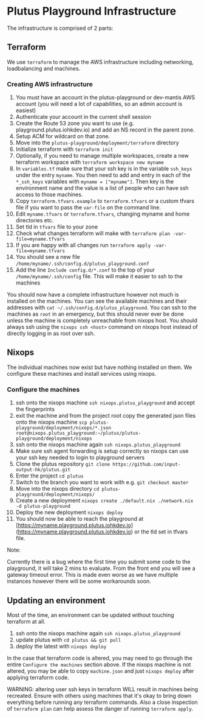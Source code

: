 # Plutus Playground Infrastructure

The infrastructure is comprised of 2 parts:

## Terraform

We use `terraform` to manage the AWS infrastructure including networking, loadbalancing and machines.

### Creating AWS infrastructure

1. You must have an account in the plutus-playground or dev-mantis AWS account (you will need a lot of capabilities, so an admin account is easiest)
2. Authenticate your account in the current shell session
3. Create the Route 53 zone you want to use (e.g. playground.plutus.iohkdev.io) and add an NS record in the parent zone.
4. Setup ACM for wildcard on that zone.
5. Move into the `plutus-playground/deployment/terraform` directory
6. Initialize terraform with `terraform init`
7. Optionally, if you need to manage multiple workspaces, create a new terraform workspace with `terraform workspace new myname`
8. In `variables.tf` make sure that your ssh key is in the variable `ssh_keys` under the entry `myname`. You then need to add and entry in each of the `*_ssh_keys` variables with `myname = ["myname"]`. Then key is the environment name and the value is a list of people who can have ssh access to those machines.
9. Copy `terraform.tfvars.example` to `terraform.tfvars` or a custom tfvars file if you want to pass the `var-file` on the command line.
10. Edit `myname.tfvars` or `terraform.tfvars`, changing myname and home directories etc.
11. Set tld in `tfvars` file to your zone
12. Check what changes terraform will make with `terraform plan -var-file=myname.tfvars`
13. If you are happy with all changes run `terraform apply -var-file=myname.tfvars`
14. You should see a new file `/home/myname/.ssh/config.d/plutus_playground.conf`
15. Add the line `Include config.d/*.conf` to the top of your `/home/myname/.ssh/config` file. This will make it easier to ssh to the machines

You should now have a complete infrastructure however not much is installed on the machines. You can see the available machines and their addresses with `cat ~/.ssh/config.d/plutus_playground`. You can ssh to the machines as `root` in an emergency, but this should never ever be done unless the machine is completely unreachable from
nixops host. You should always ssh using the `nixops ssh <host>` command on nixops host instead of directly logging in as root over ssh.

## Nixops

The individual machines now exist but have nothing installed on them. We configure these machines and install services using nixops.

### Configure the machines

1. ssh onto the nixops machine `ssh nixops.plutus_playground` and accept the fingerprints
2. exit the machine and from the project root copy the generated json files onto the nixops machine `scp plutus-playground/deployment/nixops/*.json root@nixops.plutus_playground:~/plutus/plutus-playground/deployment/nixops`
3. ssh onto the nixops machine again `ssh nixops.plutus_playground`
4. Make sure ssh agent forwarding is setup correctly so nixops can use your ssh key needed to login to playground servers
5. Clone the plutus repository `git clone https://github.com/input-output-hk/plutus.git`
6. Enter the project `cd plutus`
7. Switch to the branch you want to work with e.g. `git checkout master`
8. Move into the nixops directory `cd plutus-playground/deployment/nixops/`
9. Create a new deployment `nixops create ./default.nix ./network.nix -d plutus-playground`
10. Deploy the new deployment `nixops deploy`
11. You should now be able to reach the playground at [https://myname.playground.plutus.iohkdev.io] (https://myname.playground.plutus.iohkdev.io) or the tld set in tfvars file.

Note:

Currently there is a bug where the first time you submit some code to the playground, it will take 2 mins to evaluate. From the front end you will see a gateway timeout error. This is made even worse as we have multiple instances however there will be some workarounds soon.

## Updating an environment

Most of the time, an environment can be updated without touching terraform at all.

1. ssh onto the nixops machine again `ssh nixops.plutus_playground`
2. update plutus with `cd plutus && git pull`
3. deploy the latest with `nixops deploy`

In the case that terraform code is altered, you may need to go through the entire `Configure the machines` section above. If the nixops machine is not altered, you may be able to copy `machine.json` and just `nixops deploy` after applying terraform code.

WARNING: altering user ssh keys in terraform WILL result in machines being recreated. Ensure with others using machines that it's okay to bring down everything before running any terraform commands. Also a close inspection of `terraform plan` can help assess the danger of running `terraform apply`.
